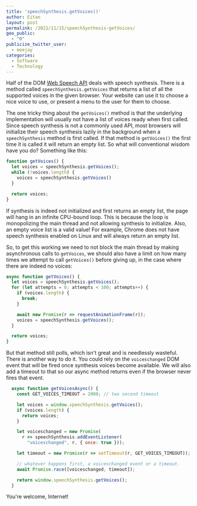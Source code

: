 ```yaml
---
title: 'speechSynthesis.getVoices()'
author: Eitan
layout: post
permalink: /2021/11/15/speechSynthesis-getVoices/
geo_public:
  - "0"
publicize_twitter_user:
  - eeejay
categories:
  - Software
  - Technology
---
```


Half of the DOM [Web Speech API](https://developer.mozilla.org/en-US/docs/Web/API/Web_Speech_API) deals with speech synthesis. There is a method called `speechSynthesis.getVoices` that returns a list of all the supported voices in the given browser. Your website can use it to choose a nice voice to use, or present a menu to the user for them to choose.

The one tricky thing about the `getVoices()` method is that the underlying implementation will usually not have a list of voices ready when first called. Since speech synthesis is not a commonly used API, most browsers will initialize their speech synthesis lazily in the background when a `speechSynthesis` method is first called. If that method is `getVoices()` the first time it is called it will return an empty list. So what will conventional wisdom have you do? Something like this:

```js
function getVoices() {
  let voices = speechSynthesis.getVoices();
  while (!voices.length) {
    voices = speechSynthesis.getVoices()
  }

  return voices;
}
```

If synthesis is indeed not initialized and first returns an empty list, the page will hang in an infinite CPU-bound loop. This is because the loop is monopolizing the main thread and not allowing synthesis to initialize. Also, an empty voice list is a valid value! For example, Chrome does not have speech synthesis enabled on Linux and will always return an empty list.

So, to get this working we need to not block the main thread by making asynchronous calls to `getVoices`, we should also have a limit on how many times we attempt to call `getVoices()` before giving up, in the case where there are indeed no voices:

```js
async function getVoices() {
  let voices = speechSynthesis.getVoices();
  for (let attempts = 0; attempts < 100; attempts++) {
    if (voices.length) {
      break;
    }

    await new Promise(r => requestAnimationFrame(r));
    voices = speechSynthesis.getVoices();
  }

  return voices;
}
```

But that method still polls, which isn't great and is needlessly wasteful. There is another way to do it. You could rely on the `voiceschanged` DOM event that will be fired once synthesis voices become available. We will also add a timeout to that so our async method returns even if the browser never fires that event.

```js
  async function getVoicesAsync() {
    const GET_VOICES_TIMEOUT = 2000; // two second timeout

    let voices = window.speechSynthesis.getVoices();
    if (voices.length) {
      return voices;
    }

    let voiceschanged = new Promise(
      r => speechSynthesis.addEventListener(
        "voiceschanged", r, { once: true }));

    let timeout = new Promise(r => setTimeout(r, GET_VOICES_TIMEOUT));

    // whatever happens first, a voiceschanged event or a timeout.
    await Promise.race([voiceschanged, timeout]);

    return window.speechSynthesis.getVoices();
  }
```

You're welcome, Internet!